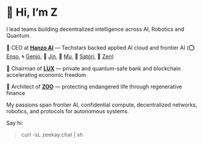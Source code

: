 # 👋 Hi, I’m Z

I lead teams building decentralized intelligence across AI, Robotics and Quantum.

🥷 CEO at [**Hanzo AI**](https://hanzo.ai) — Techstars backed applied AI cloud and frontier AI (⭕ [Enso](https://github.com/hanzoai/enso), 🌀 [Genjo](https://github.com/hanzoai/genjo), 🤖 [Jin](https://github.com/hanzoai/jin), 🎹 [Mu](https://github.com/hanzoai/rin), 🎥 [Satori](https://github.com/hanzoai/satori), 🪷 [Zen](https://github.com/hanzoai/zen))

🔻 Chairman of [**LUX**](https://github.com/luxfi) — private and quantum-safe bank and blockchain accelerating economic freedom

🧬 Architect of [**ZOO**](https://github.com/zooai) — protecting endangered life through regenerative finance

My passions span frontier AI, confidential compute, decentralized networks, robotics, and protocols for autonomous systems.

Say hi:

> curl -sL zeekay.chat | sh
